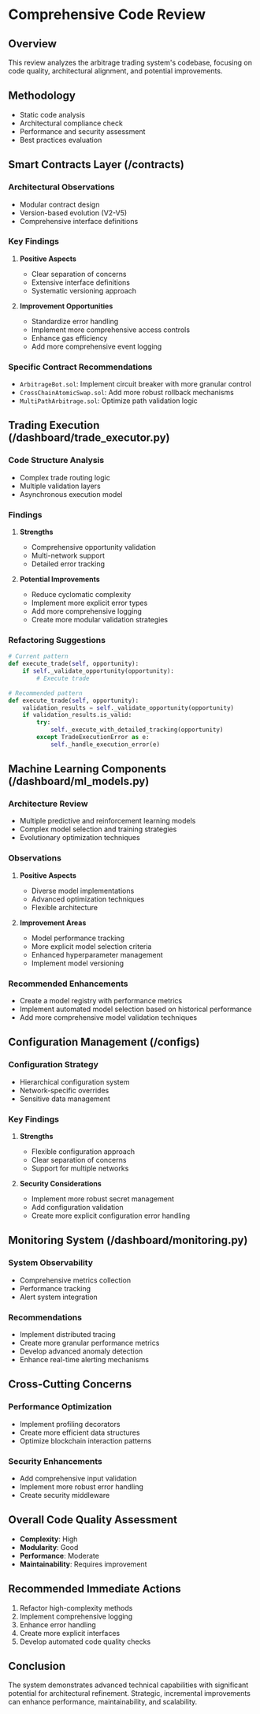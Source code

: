 # Comprehensive Code Review

## Overview
This review analyzes the arbitrage trading system's codebase, focusing on code quality, architectural alignment, and potential improvements.

## Methodology
- Static code analysis
- Architectural compliance check
- Performance and security assessment
- Best practices evaluation

## Smart Contracts Layer (/contracts)

### Architectural Observations
- Modular contract design
- Version-based evolution (V2-V5)
- Comprehensive interface definitions

### Key Findings
1. **Positive Aspects**
   - Clear separation of concerns
   - Extensive interface definitions
   - Systematic versioning approach

2. **Improvement Opportunities**
   - Standardize error handling
   - Implement more comprehensive access controls
   - Enhance gas efficiency
   - Add more comprehensive event logging

### Specific Contract Recommendations
- `ArbitrageBot.sol`: Implement circuit breaker with more granular control
- `CrossChainAtomicSwap.sol`: Add more robust rollback mechanisms
- `MultiPathArbitrage.sol`: Optimize path validation logic

## Trading Execution (/dashboard/trade_executor.py)

### Code Structure Analysis
- Complex trade routing logic
- Multiple validation layers
- Asynchronous execution model

### Findings
1. **Strengths**
   - Comprehensive opportunity validation
   - Multi-network support
   - Detailed error tracking

2. **Potential Improvements**
   - Reduce cyclomatic complexity
   - Implement more explicit error types
   - Add more comprehensive logging
   - Create more modular validation strategies

### Refactoring Suggestions
```python
# Current pattern
def execute_trade(self, opportunity):
    if self._validate_opportunity(opportunity):
        # Execute trade
    
# Recommended pattern
def execute_trade(self, opportunity):
    validation_results = self._validate_opportunity(opportunity)
    if validation_results.is_valid:
        try:
            self._execute_with_detailed_tracking(opportunity)
        except TradeExecutionError as e:
            self._handle_execution_error(e)
```

## Machine Learning Components (/dashboard/ml_models.py)

### Architecture Review
- Multiple predictive and reinforcement learning models
- Complex model selection and training strategies
- Evolutionary optimization techniques

### Observations
1. **Positive Aspects**
   - Diverse model implementations
   - Advanced optimization techniques
   - Flexible architecture

2. **Improvement Areas**
   - Model performance tracking
   - More explicit model selection criteria
   - Enhanced hyperparameter management
   - Implement model versioning

### Recommended Enhancements
- Create a model registry with performance metrics
- Implement automated model selection based on historical performance
- Add more comprehensive model validation techniques

## Configuration Management (/configs)

### Configuration Strategy
- Hierarchical configuration system
- Network-specific overrides
- Sensitive data management

### Key Findings
1. **Strengths**
   - Flexible configuration approach
   - Clear separation of concerns
   - Support for multiple networks

2. **Security Considerations**
   - Implement more robust secret management
   - Add configuration validation
   - Create more explicit configuration error handling

## Monitoring System (/dashboard/monitoring.py)

### System Observability
- Comprehensive metrics collection
- Performance tracking
- Alert system integration

### Recommendations
- Implement distributed tracing
- Create more granular performance metrics
- Develop advanced anomaly detection
- Enhance real-time alerting mechanisms

## Cross-Cutting Concerns

### Performance Optimization
- Implement profiling decorators
- Create more efficient data structures
- Optimize blockchain interaction patterns

### Security Enhancements
- Add comprehensive input validation
- Implement more robust error handling
- Create security middleware

## Overall Code Quality Assessment
- **Complexity**: High
- **Modularity**: Good
- **Performance**: Moderate
- **Maintainability**: Requires improvement

## Recommended Immediate Actions
1. Refactor high-complexity methods
2. Implement comprehensive logging
3. Enhance error handling
4. Create more explicit interfaces
5. Develop automated code quality checks

## Conclusion
The system demonstrates advanced technical capabilities with significant potential for architectural refinement. Strategic, incremental improvements can enhance performance, maintainability, and scalability.
